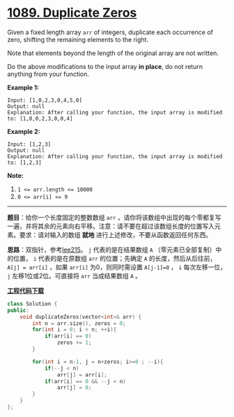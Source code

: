 # [1089. Duplicate Zeros](https://leetcode.com/problems/duplicate-zeros/)

Given a fixed length array `arr` of integers, duplicate each occurrence of zero, shifting the remaining elements to the right.

Note that elements beyond the length of the original array are not written.

Do the above modifications to the input array **in place**, do not return anything from your function.

**Example 1:**

```
Input: [1,0,2,3,0,4,5,0]
Output: null
Explanation: After calling your function, the input array is modified to: [1,0,0,2,3,0,0,4]
```

**Example 2:**

```
Input: [1,2,3]
Output: null
Explanation: After calling your function, the input array is modified to: [1,2,3]
```

**Note:**

1. `1 <= arr.length <= 10000`
2. `0 <= arr[i] <= 9`

-----

**题目**：给你一个长度固定的整数数组 `arr` ，请你将该数组中出现的每个零都复写一遍，并将其余的元素向右平移。注意：请不要在超过该数组长度的位置写入元素。要求：请对输入的数组 **就地** 进行上述修改，不要从函数返回任何东西。

**思路**：双指针，参考[lee215](https://leetcode.com/problems/duplicate-zeros/discuss/312727/C%2B%2BJava-Two-Pointers-Space-O(1))。 `j` 代表的是在结果数组 `A` （零元素已全部复制）中的位置， `i` 代表的是在原数组 `arr` 的位置；先确定 `A` 的长度，然后从后往前， `A[j] = arr[i]` ，如果 `arr[i]` 为0，则同时需设置 `A[j-1]=0` ， `i` 每次左移一位， `j` 左移1位或2位。可直接将 `arr` 当成结果数组 `A` 。

[**工程代码下载**](https://github.com/shenkh/leetcode)

``` cpp
class Solution {
public:
    void duplicateZeros(vector<int>& arr) {
        int n = arr.size(), zeros = 0;
        for(int i = 0; i < n; ++i){
            if(arr[i] == 0)
                zeros += 1;
        }

        for(int i = n-1, j = n+zeros; i>=0 ; --i){
            if(--j < n)
                arr[j] = arr[i];
            if(arr[i] == 0 && --j < n)
                arr[j] = 0;
        }
    }
};
```
